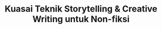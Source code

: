 ---
layout:   certificate
title:    "Kuasai Teknik Storytelling & Creative Writing untuk Non-fiksi"
slug:     storytelling
category: skillacademy
issuer:   "Skill Academy"
---